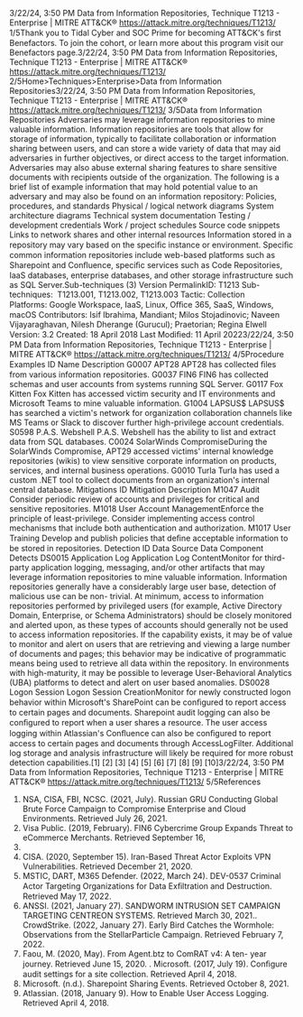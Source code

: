3/22/24, 3:50 PM Data from Information Repositories, Technique T1213 - Enterprise | MITRE ATT&CK®
https://attack.mitre.org/techniques/T1213/ 1/5Thank you to Tidal Cyber and SOC Prime for becoming ATT&CK's ﬁrst Benefactors. To join the cohort, or learn more about this program visit our
Benefactors page.3/22/24, 3:50 PM Data from Information Repositories, Technique T1213 - Enterprise | MITRE ATT&CK®
https://attack.mitre.org/techniques/T1213/ 2/5Home>Techniques>Enterprise>Data from Information Repositories3/22/24, 3:50 PM Data from Information Repositories, Technique T1213 - Enterprise | MITRE ATT&CK®
https://attack.mitre.org/techniques/T1213/ 3/5Data from Information Repositories
Adversaries may leverage information repositories to mine valuable information. Information repositories are tools that allow for storage of
information, typically to facilitate collaboration or information sharing between users, and can store a wide variety of data that may aid
adversaries in further objectives, or direct access to the target information. Adversaries may also abuse external sharing features to share
sensitive documents with recipients outside of the organization.
The following is a brief list of example information that may hold potential value to an adversary and may also be found on an information
repository:
Policies, procedures, and standards
Physical / logical network diagrams
System architecture diagrams
Technical system documentation
Testing / development credentials
Work / project schedules
Source code snippets
Links to network shares and other internal resources
Information stored in a repository may vary based on the speciﬁc instance or environment. Speciﬁc common information repositories
include web-based platforms such as Sharepoint and Conﬂuence, speciﬁc services such as Code Repositories, IaaS databases, enterprise
databases, and other storage infrastructure such as SQL Server.Sub-techniques (3)
Version PermalinkID: T1213
Sub-techniques:  T1213.001, T1213.002, T1213.003
 
Tactic: Collection
 
Platforms: Google Workspace, IaaS, Linux, Oﬃce 365, SaaS, Windows, macOS
Contributors: Isif Ibrahima, Mandiant; Milos Stojadinovic; Naveen Vijayaraghavan, Nilesh Dherange (Gurucul); Praetorian; Regina Elwell
Version: 3.2
Created: 18 April 2018
Last Modiﬁed: 11 April 20223/22/24, 3:50 PM Data from Information Repositories, Technique T1213 - Enterprise | MITRE ATT&CK®
https://attack.mitre.org/techniques/T1213/ 4/5Procedure Examples
ID Name Description
G0007 APT28 APT28 has collected ﬁles from various information repositories.
G0037 FIN6 FIN6 has collected schemas and user accounts from systems running SQL Server.
G0117 Fox Kitten Fox Kitten has accessed victim security and IT environments and Microsoft Teams to mine valuable
information.
G1004 LAPSUS$ LAPSUS$ has searched a victim's network for organization collaboration channels like MS Teams or
Slack to discover further high-privilege account credentials.
S0598 P.A.S. Webshell P.A.S. Webshell has the ability to list and extract data from SQL databases.
C0024 SolarWinds
CompromiseDuring the SolarWinds Compromise, APT29 accessed victims' internal knowledge repositories (wikis) to
view sensitive corporate information on products, services, and internal business operations.
G0010 Turla Turla has used a custom .NET tool to collect documents from an organization's internal central
database.
Mitigations
ID Mitigation Description
M1047 Audit Consider periodic review of accounts and privileges for critical and sensitive repositories.
M1018 User Account
ManagementEnforce the principle of least-privilege. Consider implementing access control mechanisms that
include both authentication and authorization.
M1017 User Training Develop and publish policies that deﬁne acceptable information to be stored in repositories.
Detection
ID Data Source Data Component Detects
DS0015 Application Log Application
Log ContentMonitor for third-party application logging, messaging, and/or other artifacts that may
leverage information repositories to mine valuable information. Information repositories
generally have a considerably large user base, detection of malicious use can be non-
trivial. At minimum, access to information repositories performed by privileged users (for
example, Active Directory Domain, Enterprise, or Schema Administrators) should be
closely monitored and alerted upon, as these types of accounts should generally not be
used to access information repositories. If the capability exists, it may be of value to
monitor and alert on users that are retrieving and viewing a large number of documents
and pages; this behavior may be indicative of programmatic means being used to
retrieve all data within the repository. In environments with high-maturity, it may be
possible to leverage User-Behavioral Analytics (UBA) platforms to detect and alert on
user based anomalies.
DS0028 Logon Session Logon Session
CreationMonitor for newly constructed logon behavior within Microsoft's SharePoint can be
conﬁgured to report access to certain pages and documents. Sharepoint audit logging
can also be conﬁgured to report when a user shares a resource. The user access
logging within Atlassian's Conﬂuence can also be conﬁgured to report access to certain
pages and documents through AccessLogFilter. Additional log storage and analysis
infrastructure will likely be required for more robust detection capabilities.[1]
[2]
[3]
[4]
[5]
[6]
[7]
[8]
[9]
[10]3/22/24, 3:50 PM Data from Information Repositories, Technique T1213 - Enterprise | MITRE ATT&CK®
https://attack.mitre.org/techniques/T1213/ 5/5References
1. NSA, CISA, FBI, NCSC. (2021, July). Russian GRU Conducting
Global Brute Force Campaign to Compromise Enterprise and
Cloud Environments. Retrieved July 26, 2021.
2. Visa Public. (2019, February). FIN6 Cybercrime Group Expands
Threat to eCommerce Merchants. Retrieved September 16,
2019.
3. CISA. (2020, September 15). Iran-Based Threat Actor Exploits
VPN Vulnerabilities. Retrieved December 21, 2020.
4. MSTIC, DART, M365 Defender. (2022, March 24). DEV-0537
Criminal Actor Targeting Organizations for Data Exﬁltration
and Destruction. Retrieved May 17, 2022.
5. ANSSI. (2021, January 27). SANDWORM INTRUSION SET
CAMPAIGN TARGETING CENTREON SYSTEMS. Retrieved
March 30, 2021. . CrowdStrike. (2022, January 27). Early Bird Catches the
Wormhole: Observations from the StellarParticle Campaign.
Retrieved February 7, 2022.
7. Faou, M. (2020, May). From Agent.btz to ComRAT v4: A ten-
year journey. Retrieved June 15, 2020.
 . Microsoft. (2017, July 19). Conﬁgure audit settings for a site
collection. Retrieved April 4, 2018.
9. Microsoft. (n.d.). Sharepoint Sharing Events. Retrieved
October 8, 2021.
10. Atlassian. (2018, January 9). How to Enable User Access
Logging. Retrieved April 4, 2018.